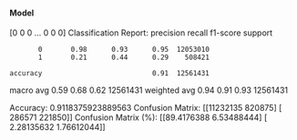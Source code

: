 #### Model
[0 0 0 ... 0 0 0]
Classification Report:
              precision    recall  f1-score   support

           0       0.98      0.93      0.95  12053010
           1       0.21      0.44      0.29    508421

    accuracy                           0.91  12561431
   macro avg       0.59      0.68      0.62  12561431
weighted avg       0.94      0.91      0.93  12561431

Accuracy: 0.9118375923889563
Confusion Matrix:
[[11232135   820875]
 [  286571   221850]]
Confusion Matrix (%):
[[89.4176388   6.53488444]
 [ 2.28135632  1.76612044]]
